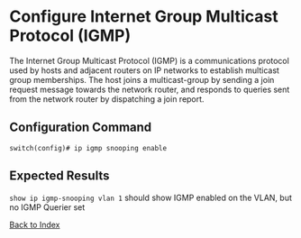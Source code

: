 # Configure Internet Group Multicast Protocol (IGMP)

The Internet Group Multicast Protocol (IGMP) is a communications protocol used by hosts and adjacent routers on IP networks to establish multicast group memberships.
The host joins a multicast-group by sending a join request message towards the network router, and responds to queries sent from the network router by dispatching a join report.

## Configuration Command

```text
switch(config)# ip igmp snooping enable
```

## Expected Results

`show ip igmp-snooping vlan 1` should show IGMP enabled on the VLAN, but no IGMP Querier set

[Back to Index](index.md)
